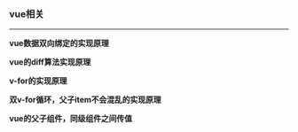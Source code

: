 
### vue相关
---
    
    
**vue数据双向绑定的实现原理**
    
                
**vue的diff算法实现原理**    
    
        
**v-for的实现原理**
    
    
**双v-for循环，父子item不会混乱的实现原理**

        
**vue的父子组件，同级组件之间传值**
